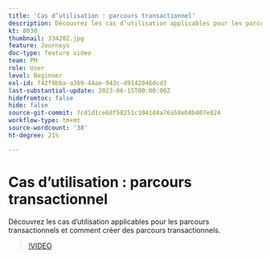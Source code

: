 ```yaml
---
title: 'Cas d’utilisation : parcours transactionnel'
description: Découvrez les cas d’utilisation applicables pour les parcours transactionnels et comment créer des parcours transactionnels.
kt: 8030
thumbnail: 334202.jpg
feature: Journeys
doc-type: feature video
team: PM
role: User
level: Beginner
exl-id: f42f9bba-a309-44ae-943c-d9142046dcd3
last-substantial-update: 2023-06-15T00:00:00Z
hidefromtoc: false
hide: false
source-git-commit: 7cd1d1ce68f58251c1041d4a76a58eb8b407e824
workflow-type: tm+mt
source-wordcount: '38'
ht-degree: 21%

---
```


# Cas d’utilisation : parcours transactionnel

Découvrez les cas d’utilisation applicables pour les parcours transactionnels et comment créer des parcours transactionnels.

>[!VIDEO](https://video.tv.adobe.com/v/334202?quality=12&learn=on)
